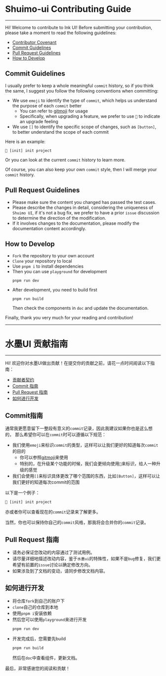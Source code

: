 # Shuimo-ui Contributing Guide
------
Hi! Welcome to contribute to Ink UI! Before submitting your contribution, please take a moment to read the following guidelines:

* [Contributor Covenant](https://www.contributor-covenant.org/)
* [Commit Guidelines](#commit-guidelines)
* [Pull Request Guidelines](#pull-request-guidelines)
* [How to Develop](#how-to-develop)

## Commit Guidelines

I usually prefer to keep a whole meaningful `commit` history, so if you think the same,
I suggest you follow the following conventions when committing:

- We use `emoji` to identify the type of `commit`, which helps us understand the purpose of each `commit` better
  - You can refer to [gitmoji](https://gitmoji.dev) for usage
  - Specifically, when upgrading a feature, we prefer to use `🚀` to indicate an upgrade feeling
- We use `[]` to identify the specific scope of changes, such as `[button]`, to better understand the scope of each commit

Here is an example:

```text
🎉 [init] init project
```

Or you can look at the current `commit` history to learn more.

Of course, you can also keep your own `commit` style, then I will merge your `commit` history.

## Pull Request Guidelines

* Please make sure the content you changed has passed the test cases.
* Please describe the changes in detail, considering the uniqueness of `Shuimo UI`, if it's not a bug fix, we prefer to have a prior `issue` discussion to determine the direction of the modification.
* If it involves changes to the documentation, please modify the documentation content accordingly.

## How to Develop

- `Fork` the repository to your own account
- `Clone` your repository to local
- Use `pnpm i` to install dependencies
- Then you can use `playground` for development
  ```shell
  pnpm run dev
  ```
- After development, you need to build first
  ```shell
  pnpm run build
  ```
  Then check the components in `doc` and update the documentation.

Finally, thank you very much for your reading and contribution!

---------

# 水墨UI 贡献指南
------

Hi! 欢迎你对水墨UI做出贡献！在提交你的贡献之前，请花一点时间阅读以下指南：

* [贡献者契约](https://www.contributor-covenant.org/)
* [Commit 指南](#commit指南)
* [Pull Request 指南](#pull-request-指南)
* [如何进行开发](#如何进行开发)

## Commit指南

通常我更愿意留下一整段有意义的`commit`记录，因此我建议如果你也是这么想的，
那么希望你可以在`commit`时可以遵循以下规范：

- 我们使用`emoji`来标识`commit`的类型，这样可以让我们更好的知道每次`commit`的目的
    - 你可以参照[gitmoji](https://gitmoji.dev)来使用
    - 特别的，在升级某个功能的时候，我们会更倾向使用`🚀`来标识，给人一种升级的感觉
- 我们会使用`[]`来标识具体更改了哪个范围的东西，比如`[Button]`，这样可以让我们更好的知道每次commit的范围

以下是一个例子：

```text
🎉 [init] init project
```

亦或者你可以查看现在的`commit`记录来了解更多。

当然，你也可以保持你自己的`commit`风格，那我将会合并你的`commit`记录。

## Pull Request 指南

* 请务必保证您改动的内容通过了测试用例。
* 请尽量详细地描述改动内容，鉴于`水墨ui`的特殊性，如果不是`bug`修复，我们更希望有前置的`issue`讨论以确定修改方向。
* 如果涉及到了文档的变动，请同步修改文档内容。

## 如何进行开发

- 将仓库`fork`到自己的账户下
- `clone`自己的仓库到本地
- 使用`pnpm i`安装依赖
- 然后您可以使用`playground`来进行开发
  ```shell
  pnpm run dev
  ```
- 开发完成后，您需要先build
  ```shell
  pnpm run build
  ```
  然后在`doc`中查看组件，更新文档。

最后，非常感谢您的阅读和贡献！
